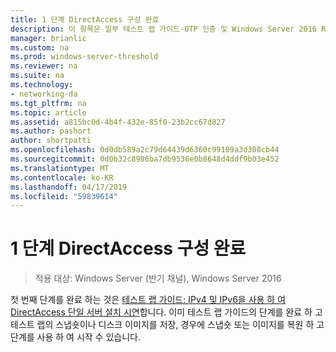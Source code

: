 ```yaml
---
title: 1 단계 DirectAccess 구성 완료
description: 이 항목은 일부 테스트 랩 가이드-OTP 인증 및 Windows Server 2016 RSA SecurID를 사용한 DirectAccess 시연
manager: brianlic
ms.custom: na
ms.prod: windows-server-threshold
ms.reviewer: na
ms.suite: na
ms.technology:
- networking-da
ms.tgt_pltfrm: na
ms.topic: article
ms.assetid: a815bc0d-4b4f-432e-85f0-23b2cc67d827
ms.author: pashort
author: shortpatti
ms.openlocfilehash: 0d0db589a2c79d64439d6360c99109a3d308cb44
ms.sourcegitcommit: 0d0b32c8986ba7db9536e0b8648d4ddf9b03e452
ms.translationtype: MT
ms.contentlocale: ko-KR
ms.lasthandoff: 04/17/2019
ms.locfileid: "59839614"
---
```

# <a name="step-1-complete-the-directaccess-configuration"></a>1 단계 DirectAccess 구성 완료

>적용 대상: Windows Server (반기 채널), Windows Server 2016

첫 번째 단계를 완료 하는 것은 [테스트 랩 가이드: IPv4 및 IPv6을 사용 하 여 DirectAccess 단일 서버 설치 시연](https://go.microsoft.com/fwlink/p/?LinkId=237004)합니다. 이미 테스트 랩 가이드의 단계를 완료 하 고 테스트 랩의 스냅숏이나 디스크 이미지를 저장, 경우에 스냅숏 또는 이미지를 복원 하 고 단계를 사용 하 여 시작 수 있습니다.  
  


